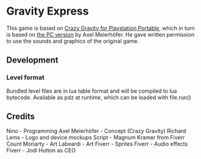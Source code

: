 # Gravity Express

This game is based on [Crazy Gravity for Playstation Portable](https://www.gamebrew.org/wiki/Crazy_Gravity_Portable_PSP), which in turn
is based on [the PC version](https://www.xlmsoft.de/crazygravity.php) by Axel Meierhöfer.
He gave written permission to use the sounds and graphics of the original game.

## Development

### Level format
Bundled level files are in lua table format and will be compiled to lua bytecode.
Available as pdz at runtime, which can be loaded with file.run()

## Credits
Nino - Programming
Axel Meierhöfer - Concept (Crazy Gravity)
Richard Lems - Logo and device mockups
Script - Magnum Kramer from Fiverr
Count Moriarty - Art
Labeardi - Art
Fiverr - Sprites
Fiverr - Audio effects
Fiverr - Jodi Hutton as CEO
